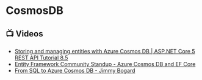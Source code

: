 # CosmosDB

## 📺 Videos
- [Storing and managing entities with Azure Cosmos DB | ASP.NET Core 5 REST API Tutorial 8.5](https://www.youtube.com/watch?v=bBSQgX0mZ5E)
- [Entity Framework Community Standup - Azure Cosmos DB and EF Core](https://www.youtube.com/watch?v=nEqH_XfCfho)
- [From SQL to Azure Cosmos DB - Jimmy Bogard](https://www.youtube.com/watch?v=II9FuVkMBXQ)